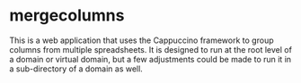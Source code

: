mergecolumns
============

This is a web application that uses the Cappuccino framework to group columns from multiple spreadsheets.  It is designed to run at the root level of a domain or virtual domain, but a few adjustments could be made to run it in a sub-directory of a domain as well.
